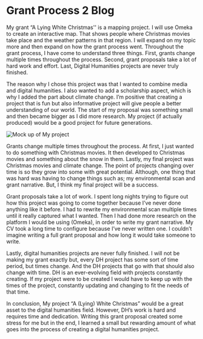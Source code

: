 # Grant Process 2 Blog


  My grant “A Lying White Christmas'' is a mapping project. I will use Omeka to create an interactive map. That shows people where Christmas movies take place and the weather patterns in that region. I will expand on my topic more and then expand on how the grant process went. Throughout the grant process, I have come to understand three things. First, grants change multiple times throughout the process. Second, grant proposals take a lot of hard work and effort. Last, Digital Humanities projects are never truly finished.



  The reason why I chose this project was that I wanted to combine media and digital humanities. I also wanted to add a scholarship aspect, which is why I added the part about climate change. I’m positive that creating a project that is fun but also informative project will give people a better understanding of our world. The start of my proposal was something small and then became bigger as I did more research. My project (if actually produced) would be a good project for future generations.




![Mock up of My project](https://laurynloves.github.io/laurynloves/images/GRPIC.png)



  Grants change multiple times throughout the process. At first, I just wanted to do something with Christmas movies. It then developed to Christmas movies and something about the snow in them. Lastly, my final project was Christmas movies and climate change. The point of projects changing over time is so they grow into some with great potential. Although, one thing that was hard was having to change things such as; my environmental scan and grant narrative. But, I think my final project will be a success.



   Grant proposals take a lot of work. I spent long nights trying to figure out how this project was going to come together because I’ve never done anything like it before. I had to rewrite my environmental scan multiple times until it really captured what I wanted. Then I had done more research on the platform I would be using (Omeka), in order to write my grant narrative. My CV took a long time to configure because I’ve never written one.  I couldn’t imagine writing a full grant proposal and how long it would take someone to write.



  Lastly, digital humanities projects are never fully finished. I will not be making my grant exactly but, every DH project has some sort of time period, but times change. And the DH projects that go with that should also change with time. DH is an ever-evolving field with projects constantly creating. If my project were to be created I would have to keep up with the times of the project, constantly updating and changing to fit the needs of that time.



  In conclusion, My project “A (Lying) White Christmas” would be a great asset to the digital humanities field. However, DH’s work is hard and requires time and dedication. Writing this grant proposal created some stress for me but in the end, I learned a small but rewarding amount of what goes into the process of creating a digital humanities project.

